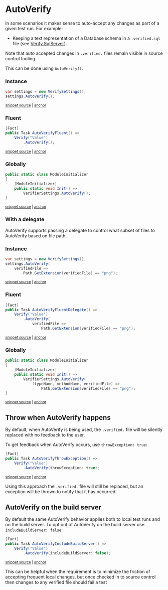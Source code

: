 <!--
GENERATED FILE - DO NOT EDIT
This file was generated by [MarkdownSnippets](https://github.com/SimonCropp/MarkdownSnippets).
Source File: /docs/mdsource/autoverify.source.md
To change this file edit the source file and then run MarkdownSnippets.
-->

# AutoVerify

In some scenarios it makes sense to auto-accept any changes as part of a given test run. For example:

 * Keeping a text representation of a Database schema in a `.verified.sql` file (see [Verify.SqlServer](https://github.com/VerifyTests/Verify.SqlServer)).

Note that auto accepted changes in `.verified.` files remain visible in source control tooling.

This can be done using `AutoVerify()`:


### Instance

<!-- snippet: AutoVerify -->
<a id='snippet-AutoVerify'></a>
```cs
var settings = new VerifySettings();
settings.AutoVerify();
```
<sup><a href='/src/Verify.Tests/Snippets/Snippets.cs#L59-L64' title='Snippet source file'>snippet source</a> | <a href='#snippet-AutoVerify' title='Start of snippet'>anchor</a></sup>
<!-- endSnippet -->


### Fluent

<!-- snippet: AutoVerifyFluent -->
<a id='snippet-AutoVerifyFluent'></a>
```cs
[Fact]
public Task AutoVerifyFluent() =>
    Verify("Value")
        .AutoVerify();
```
<sup><a href='/src/Verify.Tests/Snippets/Snippets.cs#L79-L86' title='Snippet source file'>snippet source</a> | <a href='#snippet-AutoVerifyFluent' title='Start of snippet'>anchor</a></sup>
<!-- endSnippet -->


### Globally

<!-- snippet: StaticAutoVerify -->
<a id='snippet-StaticAutoVerify'></a>
```cs
public static class ModuleInitializer
{
    [ModuleInitializer]
    public static void Init() =>
        VerifierSettings.AutoVerify();
}
```
<sup><a href='/src/ModuleInitDocs/AutoVerify.cs#L3-L12' title='Snippet source file'>snippet source</a> | <a href='#snippet-StaticAutoVerify' title='Start of snippet'>anchor</a></sup>
<!-- endSnippet -->


### With a delegate

AutoVerify supports passing a delegate to control what subset of files to AutoVerify based on file path.


### Instance

<!-- snippet: AutoVerifyDelegate -->
<a id='snippet-AutoVerifyDelegate'></a>
```cs
var settings = new VerifySettings();
settings.AutoVerify(
    verifiedFile =>
        Path.GetExtension(verifiedFile) == "png");
```
<sup><a href='/src/Verify.Tests/Snippets/Snippets.cs#L69-L76' title='Snippet source file'>snippet source</a> | <a href='#snippet-AutoVerifyDelegate' title='Start of snippet'>anchor</a></sup>
<!-- endSnippet -->


### Fluent

<!-- snippet: AutoVerifyFluentDelegate -->
<a id='snippet-AutoVerifyFluentDelegate'></a>
```cs
[Fact]
public Task AutoVerifyFluentDelegate() =>
    Verify("Value")
        .AutoVerify(
            verifiedFile =>
                Path.GetExtension(verifiedFile) == "png");
```
<sup><a href='/src/Verify.Tests/Snippets/Snippets.cs#L107-L116' title='Snippet source file'>snippet source</a> | <a href='#snippet-AutoVerifyFluentDelegate' title='Start of snippet'>anchor</a></sup>
<!-- endSnippet -->


### Globally

<!-- snippet: StaticAutoVerifyDelegate -->
<a id='snippet-StaticAutoVerifyDelegate'></a>
```cs
public static class ModuleInitializer
{
    [ModuleInitializer]
    public static void Init() =>
        VerifierSettings.AutoVerify(
            (typeName, methodName, verifiedFile) =>
                Path.GetExtension(verifiedFile) == "png");
}
```
<sup><a href='/src/ModuleInitDocs/AutoVerifyDelegate.cs#L4-L15' title='Snippet source file'>snippet source</a> | <a href='#snippet-StaticAutoVerifyDelegate' title='Start of snippet'>anchor</a></sup>
<!-- endSnippet -->


## Throw when AutoVerify happens

By default, when AutoVerify is being used, the `.verified.` file will be silently replaced with no feedback to the user. 

To get feedback when AutoVerify occurs, use `throwException: true`:

<!-- snippet: AutoVerifyThrowException -->
<a id='snippet-AutoVerifyThrowException'></a>
```cs
[Fact]
public Task AutoVerifyThrowException() =>
    Verify("Value")
        .AutoVerify(throwException: true);
```
<sup><a href='/src/Verify.Tests/AutoVerify.cs#L14-L21' title='Snippet source file'>snippet source</a> | <a href='#snippet-AutoVerifyThrowException' title='Start of snippet'>anchor</a></sup>
<!-- endSnippet -->

Using this approach the `.verified.` file will still be replaced, but an exception will be thrown to notify that it has occurred.


## AutoVerify on the build server

By default the same AutoVerify behavior applies both to local test runs and on the build server. To opt out of AutoVerify on the build server use `includeBuildServer: false`:

<!-- snippet: AutoVerifyIncludeBuildServer -->
<a id='snippet-AutoVerifyIncludeBuildServer'></a>
```cs
[Fact]
public Task AutoVerifyIncludeBuildServer() =>
    Verify("Value")
        .AutoVerify(includeBuildServer: false);
```
<sup><a href='/src/Verify.Tests/Snippets/Snippets.cs#L89-L96' title='Snippet source file'>snippet source</a> | <a href='#snippet-AutoVerifyIncludeBuildServer' title='Start of snippet'>anchor</a></sup>
<!-- endSnippet -->

This can be helpful when the requirement is to minimize the friction of accepting frequent local changes, but once checked in to source control then changes to any verified file should fail a test
